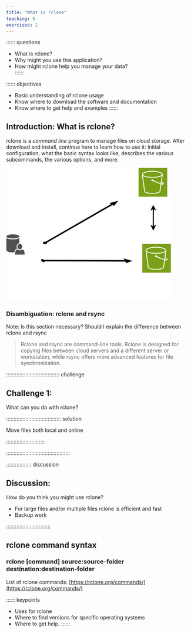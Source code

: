 ```yaml
---
title: "What is rclone"
teaching: 6
exercises: 2
---
```



:::::: questions  
 -  What is rclone?  
-   Why might you use this application?  
-   How might rclone help you manage your data?   
::::::  

:::::: objectives  
-   Basic understanding of rclone usage 
-   Know where to download the software and documentation
-   Know where to get help and examples 
::::::

## Introduction: What is rclone?

rclone is a *command line* program to manage files on cloud storage. After download and install, continue here to learn how to use it: Initial configuration, what the basic syntax looks like, describes the various subcommands, the various options, and more.

![Test Illustration](test-illustration.jpg)

### Disambiguation:  rclone and rsync
Note: Is this section necessary?  Should I explain the difference between rclone and rsync

>Rclone and rsync are command-line tools. Rclone is designed for copying files between cloud servers and a different server or workstation, while rsync offers more advanced features for file synchronization.  

:::::::::::::::::::::::::::::::::::: challenge

## Challenge 1: 

What can you do with rclone?

::::::::::::::::::::::::::::::::::::: solution

Move files both local and online

::::::::::::::::::::::::::

:::::::::::::::::::::::::::::::::::::::::::

::::::::::::::::: discussion
## Discussion:  
  
How do you think you might use rclone?  

- For large files and/or multiple files rclone is efficient and fast
- Backup work   

::::::::::::::::::::::::::::::

## rclone command syntax

### rclone [command] source:source-folder  destination:destination-folder 


List of rclone commands: [https://rclone.org/commands/](https://rclone.org/commands/) 



:::::: keypoints
 - Uses for rclone
 - Where to find versions for specific operating systems
 - Where to get help.
::::::
